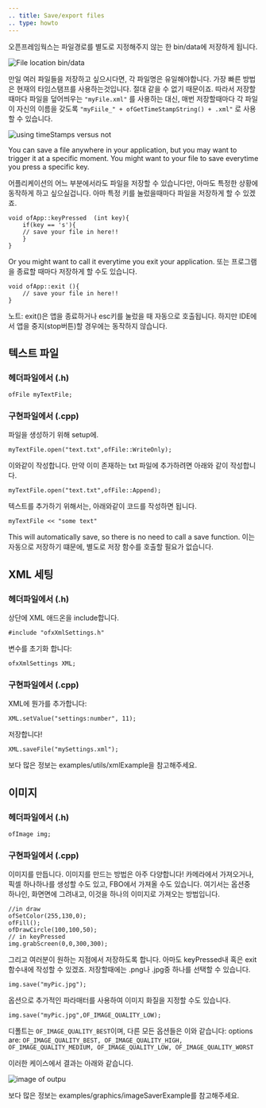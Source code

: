 ```yaml
---
.. title: Save/export files
.. type: howto
---
```


오픈프레임웍스는 파일경로를 별도로 지정해주지 않는 한 bin/data에 저장하게 됩니다.

![File location bin/data](How_to_save_a_file_output_whereTo.png)

만일 여러 파일들을 저장하고 싶으시다면, 각 파일명은 유일해야합니다. 가장 빠른 방법은 현재의 타임스탬프를 사용하는것입니다. 절대 같을 수 없기 때문이죠. 따라서 저장할때마다 파일을 덮어씌우는 ```"myFile.xml"``` 를 사용하는 대신, 매번 저장할때마다 각 파일이 자신의 이름을 갖도록 ```"myFiile_" + ofGetTimeStampString() + .xml"``` 로 사용할 수 있습니다.

![using timeStamps versus not](How_to_save_a_file_usingTimeStamps.png)


You can save a file anywhere in your application, but you may want to trigger it at a specific moment. You might want to your file to save everytime you press a specific key.

어플리케이션의 어느 부분에서라도 파일을 저장할 수 있습니다만, 아마도 특정한 상황에 동작하게 하고 싶으실겁니다. 아마 특정 키를 눌렀을때마다 파일을 저장하게 할 수 있겠죠.

	void ofApp::keyPressed  (int key){
		if(key == 's'){
		// save your file in here!!
		}
	}

Or you might want to call it everytime you exit your application.
또는 프로그램을 종료할 때마다 저장하게 할 수도 있습니다.

	void ofApp::exit (){
		// save your file in here!!
	}

노트: exit()은 앱을 종료하거나 esc키를 눌렀을 때 자동으로 호출됩니다. 하지만 IDE에서 앱을 중지(stop버튼)할 경우에는 동작하지 않습니다.

## 텍스트 파일

### 헤더파일에서 (.h)
```ofFile myTextFile;```
### 구현파일에서 (.cpp)
파일을 생성하기 위해 setup에. 

```myTextFile.open("text.txt",ofFile::WriteOnly);```

이와같이 작성합니다. 만약 이미 존재하는 txt 파일에 추가하려면 아래와 같이 작성합니다.

```myTextFile.open("text.txt",ofFile::Append);```

텍스트를 추가하기 위해서는, 아래와같이 코드를 작성하면 됩니다.

```myTextFile << "some text"```

This will automatically save, so there is no need to call a save function. 
이는 자동으로 저장하기 떄문에, 별도로 저장 함수를 호출할 필요가 없습니다.

## XML 세팅

### 헤더파일에서 (.h)
	
상단에 XML 애드온을 include합니다.

```#include "ofxXmlSettings.h"```

변수를 초기화 합니다:

```ofxXmlSettings XML;```
	
### 구현파일에서 (.cpp)
	
XML에 뭔가를 추가합니다:

```XML.setValue("settings:number", 11);```

저장합니다!

```XML.saveFile("mySettings.xml");```

보다 많은 정보는 examples/utils/xmlExample을 참고해주세요.

## 이미지

### 헤더파일에서 (.h)

```ofImage img;```

### 구현파일에서 (.cpp)

이미지를 만듭니다. 이미지를 만드는 방법은 아주 다양합니다! 카메라에서 가져오거나, 픽셀 하나하나를 생성할 수도 있고, FBO에서 가져올 수도 있습니다. 여기서는 옵션중 하나인, 화면면에 그려내고, 이것을 하나의 이미지로 가져오는 방법입니다.

	//in draw
	ofSetColor(255,130,0);
    ofFill();
    ofDrawCircle(100,100,50);   
    // in keyPressed
    img.grabScreen(0,0,300,300);

그리고 여러분이 원하는 지점에서 저장하도록 합니다. 아마도 keyPressed내 혹은 exit 함수내에 작성할 수 있겠죠. 저장할때에는 .png나 .jpg중 하나를 선택할 수 있습니다.

```img.save("myPic.jpg");```

옵션으로 추가적인 파라매터를 사용하여 이미지 화질을 지정할 수도 있습니다.

```img.save("myPic.jpg",OF_IMAGE_QUALITY_LOW);```

디폴트는 ```OF_IMAGE_QUALITY_BEST```이며, 다른 모든 옵션들은 이와 같습니다: options are: ```OF_IMAGE_QUALITY_BEST, OF_IMAGE_QUALITY_HIGH, OF_IMAGE_QUALITY_MEDIUM, OF_IMAGE_QUALITY_LOW, OF_IMAGE_QUALITY_WORST```

이러한 케이스에서 결과는 아래와 같습니다.

![image of outpu](How_to_save_a_file_output.jpg)

보다 많은 정보는 examples/graphics/imageSaverExample를 참고해주세요.

